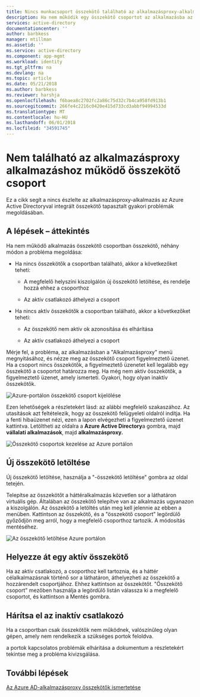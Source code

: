 ```yaml
---
title: Nincs munkacsoport összekötő található az alkalmazásproxy-alkalmazás |} Microsoft Docs
description: Ha nem működik egy összekötő csoportot az alkalmazásba az Azure AD-alkalmazásproxy összekötőjét esetleg felmerülő problémák megoldása
services: active-directory
documentationcenter: ''
author: barbkess
manager: mtillman
ms.assetid: ''
ms.service: active-directory
ms.component: app-mgmt
ms.workload: identity
ms.tgt_pltfrm: na
ms.devlang: na
ms.topic: article
ms.date: 05/21/2018
ms.author: barbkess
ms.reviewer: harshja
ms.openlocfilehash: f6baea8c2702fc2a86c75d32c7b4ca958fd913b1
ms.sourcegitcommit: 266fe4c2216c0420e415d733cd3abbf94994533d
ms.translationtype: MT
ms.contentlocale: hu-HU
ms.lasthandoff: 06/01/2018
ms.locfileid: "34591745"
---
```

# <a name="no-working-connector-group-found-for-an-application-proxy-application"></a>Nem található az alkalmazásproxy alkalmazáshoz működő összekötő csoport

Ez a cikk segít a nincs észlelte az alkalmazásproxy-alkalmazás az Azure Active Directoryval integrált összekötő tapasztalt gyakori problémák megoldásában.

## <a name="overview-of-steps"></a>A lépések – áttekintés
Ha nem működő alkalmazás összekötő csoportban összekötő, néhány módon a probléma megoldása:

-   Ha nincs összekötők a csoportban található, akkor a következőket teheti:

    -   A megfelelő helyszíni kiszolgálón új összekötő letöltése, és rendelje hozzá ehhez a csoporthoz

    -   Az aktív csatlakozó áthelyezi a csoport

-   Ha nincs aktív összekötők a csoportban található, akkor a következőket teheti:

    -   Az összekötő nem aktív ok azonosítása és elhárítása

    -   Az aktív csatlakozó áthelyezi a csoport

Mérje fel, a probléma, az alkalmazásban a "Alkalmazásproxy" menü megnyitásához, és nézze meg az összekötő csoport figyelmeztető üzenet. Ha a csoport nincs összekötők, a figyelmeztető üzenetet kell legalább egy összekötő a csoportot határozza meg. Ha még nem aktív összekötők, a figyelmeztető üzenet, amely ismerteti. Gyakori, hogy olyan inaktív összekötők. 

   ![Azure-portálon összekötő csoport kijelölése](./media/application-proxy-connectivity-no-working-connector/no-active-connector.png)

Ezen lehetőségek a részletekért lásd: az alábbi megfelelő szakaszához. Az utasítások azt feltételezik, hogy az összekötő felügyeleti oldalról indítja. Ha a fenti hibaüzenet nézi, ezen a lapon elvégezheti a figyelmeztető üzenet kattintva. Letöltheti az oldalra a **Azure Active Directory**a gombra, majd **vállalati alkalmazások**, majd **alkalmazásproxy.**

   ![Összekötő csoportok kezelése az Azure portálon](./media/application-proxy-connectivity-no-working-connector/app-proxy.png)

## <a name="download-a-new-connector"></a>Új összekötő letöltése

Új összekötő letöltése, használja a "-összekötő letöltése" gombra az oldal tetején.

Telepítse az összekötőt a háttéralkalmazás közvetlen sor a láthatáron virtuális gép. Általában az összekötő telepítve van az alkalmazás ugyanazon a kiszolgálón. Az összekötő a letöltés után meg kell jelennie az ebben a menüben. Kattintson az összekötő, és a "összekötő csoport" legördülő győződjön meg arról, hogy a megfelelő csoporthoz tartozik. A módosítás mentéséhez.

   ![Az összekötő letöltése Azure portálon](./media/application-proxy-connectivity-no-working-connector/download-connector.png)
   
## <a name="move-an-active-connector"></a>Helyezze át egy aktív összekötő

Ha az aktív csatlakozó, a csoporthoz kell tartoznia, és a háttér célalkalmazásnak történő sor a láthatáron, áthelyezheti az összekötő a hozzárendelt csoportjához. Ehhez kattintson az összekötőt. "Összekötő csoport" mezőben használja a legördülő listán válassza ki a megfelelő csoportot, és kattintson a Mentés gombra.

## <a name="resolve-an-inactive-connector"></a>Hárítsa el az inaktív csatlakozó

Ha a csoportban csak összekötők nem működnek, valószínűleg olyan gépen, amely nem rendelkezik a szükséges portok feloldva.

a portok kapcsolatos problémák elhárítása a dokumentum a részletekért tekintse meg a probléma kivizsgálása.

## <a name="next-steps"></a>További lépések
[Az Azure AD-alkalmazásproxy összekötők ismertetése](manage-apps/application-proxy-connectors.md)


